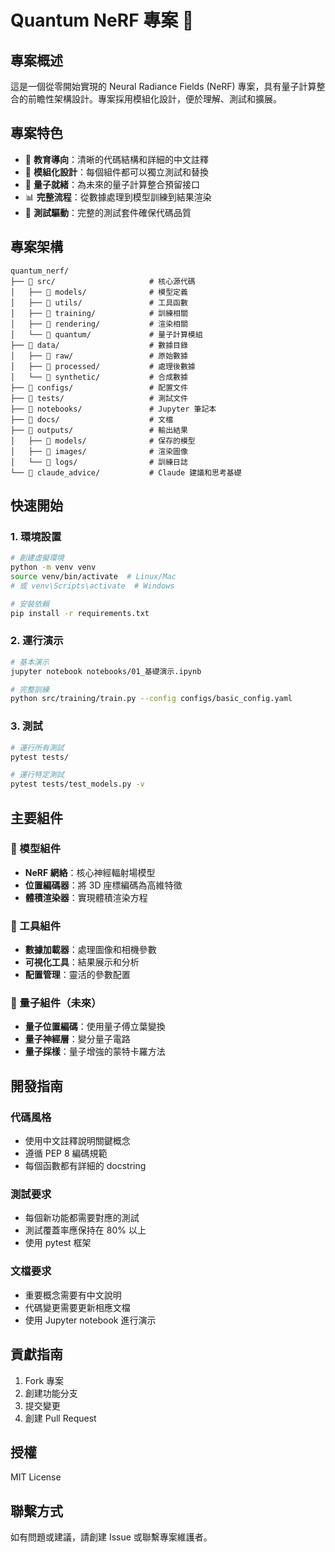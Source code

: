 # Quantum NeRF 專案 🌌

## 專案概述

這是一個從零開始實現的 Neural Radiance Fields (NeRF) 專案，具有量子計算整合的前瞻性架構設計。專案採用模組化設計，便於理解、測試和擴展。

## 專案特色

- 🎯 **教育導向**：清晰的代碼結構和詳細的中文註釋
- 🔬 **模組化設計**：每個組件都可以獨立測試和替換
- 🌌 **量子就緒**：為未來的量子計算整合預留接口
- 📊 **完整流程**：從數據處理到模型訓練到結果渲染
- 🧪 **測試驅動**：完整的測試套件確保代碼品質

## 專案架構

```
quantum_nerf/
├── 📁 src/                     # 核心源代碼
│   ├── 📁 models/              # 模型定義
│   ├── 📁 utils/               # 工具函數
│   ├── 📁 training/            # 訓練相關
│   ├── 📁 rendering/           # 渲染相關
│   └── 📁 quantum/             # 量子計算模組
├── 📁 data/                    # 數據目錄
│   ├── 📁 raw/                 # 原始數據
│   ├── 📁 processed/           # 處理後數據
│   └── 📁 synthetic/           # 合成數據
├── 📁 configs/                 # 配置文件
├── 📁 tests/                   # 測試文件
├── 📁 notebooks/               # Jupyter 筆記本
├── 📁 docs/                    # 文檔
├── 📁 outputs/                 # 輸出結果
│   ├── 📁 models/              # 保存的模型
│   ├── 📁 images/              # 渲染圖像
│   └── 📁 logs/                # 訓練日誌
└── 📁 claude_advice/           # Claude 建議和思考基礎
```

## 快速開始

### 1. 環境設置
```bash
# 創建虛擬環境
python -m venv venv
source venv/bin/activate  # Linux/Mac
# 或 venv\Scripts\activate  # Windows

# 安裝依賴
pip install -r requirements.txt
```

### 2. 運行演示
```bash
# 基本演示
jupyter notebook notebooks/01_基礎演示.ipynb

# 完整訓練
python src/training/train.py --config configs/basic_config.yaml
```

### 3. 測試
```bash
# 運行所有測試
pytest tests/

# 運行特定測試
pytest tests/test_models.py -v
```

## 主要組件

### 🧠 模型組件
- **NeRF 網絡**：核心神經輻射場模型
- **位置編碼器**：將 3D 座標編碼為高維特徵
- **體積渲染器**：實現體積渲染方程

### 🔧 工具組件
- **數據加載器**：處理圖像和相機參數
- **可視化工具**：結果展示和分析
- **配置管理**：靈活的參數配置

### 🌌 量子組件（未來）
- **量子位置編碼**：使用量子傅立葉變換
- **量子神經層**：變分量子電路
- **量子採樣**：量子增強的蒙特卡羅方法

## 開發指南

### 代碼風格
- 使用中文註釋說明關鍵概念
- 遵循 PEP 8 編碼規範
- 每個函數都有詳細的 docstring

### 測試要求
- 每個新功能都需要對應的測試
- 測試覆蓋率應保持在 80% 以上
- 使用 pytest 框架

### 文檔要求
- 重要概念需要有中文說明
- 代碼變更需要更新相應文檔
- 使用 Jupyter notebook 進行演示

## 貢獻指南

1. Fork 專案
2. 創建功能分支
3. 提交變更
4. 創建 Pull Request

## 授權

MIT License

## 聯繫方式

如有問題或建議，請創建 Issue 或聯繫專案維護者。 